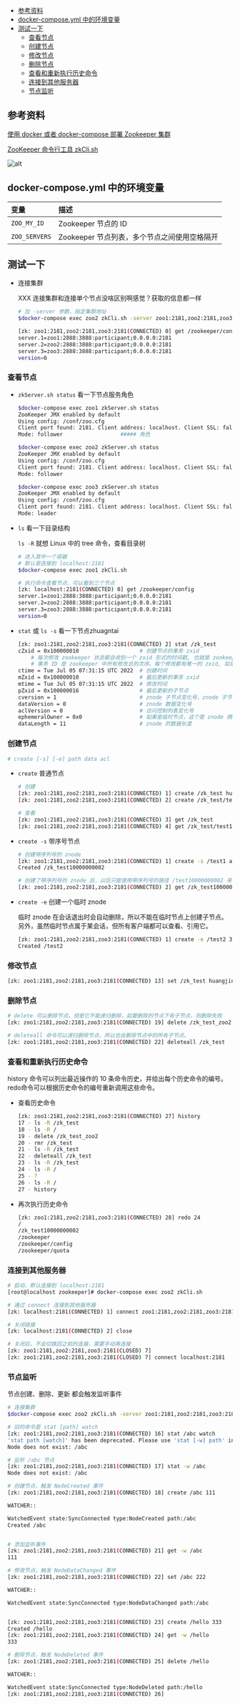 - [参考资料](#参考资料)
- [docker-compose.yml 中的环境变量](#docker-composeyml-中的环境变量)
- [测试一下](#测试一下)
  - [查看节点](#查看节点)
  - [创建节点](#创建节点)
  - [修改节点](#修改节点)
  - [删除节点](#删除节点)
  - [查看和重新执行历史命令](#查看和重新执行历史命令)
  - [连接到其他服务器](#连接到其他服务器)
  - [节点监听](#节点监听)

## 参考资料

[使用 docker 或者 docker-compose 部署 Zookeeper 集群](https://www.cnblogs.com/shanfeng1000/p/14488665.html)

[ZooKeeper 命令行工具 zkCli.sh](https://www.cnblogs.com/f-ck-need-u/p/9232829.html)

![alt](https://images2017.cnblogs.com/blog/546172/201801/546172-20180111225828738-663859686.png)

## docker-compose.yml 中的环境变量

| 变量          | 描述                                         |
| :------------ | :------------------------------------------- |
| `ZOO_MY_ID`   | Zookeeper 节点的 ID                          |
| `ZOO_SERVERS` | Zookeeper 节点列表，多个节点之间使用空格隔开 |

## 测试一下

- 连接集群

  XXX 连接集群和连接单个节点没啥区别啊感觉？获取的信息都一样

  ```sh
  # 加 -server 参数，指定集群地址
  $docker-compose exec zoo2 zkCli.sh -server zoo1:2181,zoo2:2181,zoo3:2181

  [zk: zoo1:2181,zoo2:2181,zoo3:2181(CONNECTED) 0] get /zookeeper/config
  server.1=zoo1:2888:3888:participant;0.0.0.0:2181
  server.2=zoo2:2888:3888:participant;0.0.0.0:2181
  server.3=zoo3:2888:3888:participant;0.0.0.0:2181
  version=0
  ```

### 查看节点

- `zkServer.sh status` 看一下节点服务角色

  ```sh
  $docker-compose exec zoo1 zkServer.sh status
  ZooKeeper JMX enabled by default
  Using config: /conf/zoo.cfg
  Client port found: 2181. Client address: localhost. Client SSL: false.
  Mode: follower                  ##### 角色

  $docker-compose exec zoo2 zkServer.sh status
  ZooKeeper JMX enabled by default
  Using config: /conf/zoo.cfg
  Client port found: 2181. Client address: localhost. Client SSL: false.
  Mode: follower

  $docker-compose exec zoo3 zkServer.sh status
  ZooKeeper JMX enabled by default
  Using config: /conf/zoo.cfg
  Client port found: 2181. Client address: localhost. Client SSL: false.
  Mode: leader
  ```

- `ls` 看一下目录结构

  `ls -R` 就想 Linux 中的 tree 命令，查看目录树

  ```sh
  # 进入其中一个容器
  # 默认是连接到 localhost:2181
  $docker-compose exec zoo1 zkCli.sh

  # 执行命令查看节点，可以看到三个节点
  [zk: localhost:2181(CONNECTED) 0] get /zookeeper/config
  server.1=zoo1:2888:3888:participant;0.0.0.0:2181
  server.2=zoo2:2888:3888:participant;0.0.0.0:2181
  server.3=zoo3:2888:3888:participant;0.0.0.0:2181
  version=0

  ```

- `stat` 或 `ls -s` 看一下节点zhuagntai

  ```sh
  [zk: zoo1:2181,zoo2:2181,zoo3:2181(CONNECTED) 2] stat /zk_test
  cZxid = 0x100000010                   # 创建节点的事务 zxid
      # 每次修改 zookeeper 状态都会收到一个 zxid 形式的时间戳, 也就是 zookeeper 事务 ID。
      # 事务 ID 是 zookeeper 中所有修改总的次序。每个修改都有唯一的 zxid, 如果 zxid1 小于 zxid2, 那么 zxid1 在 zxid2 之前发生
  ctime = Tue Jul 05 07:31:15 UTC 2022  # 创建时间
  mZxid = 0x100000010                   # 最后更新的事务 zxid
  mtime = Tue Jul 05 07:31:15 UTC 2022  # 修改时间
  pZxid = 0x100000016                   # 最后更新的子节点
  cversion = 1                          # znode 子节点变化号，znode 子节点修改次数
  dataVersion = 0                       # znode 数据变化号
  aclVersion = 0                        # 访问控制列表变化号
  ephemeralOwner = 0x0                  # 如果是临时节点，这个是 znode 拥有的 session_id，如果不是临时节点，则为 0
  dataLength = 11                       # znode 的数据长度
  ```

### 创建节点

```sh
# create [-s] [-e] path data acl
```

- `create` 普通节点

  ```sh
  # 创建
  [zk: zoo1:2181,zoo2:2181,zoo3:2181(CONNECTED) 1] create /zk_test huangjinjie
  [zk: zoo1:2181,zoo2:2181,zoo3:2181(CONNECTED) 2] create /zk_test/test1 value

  # 查看
  [zk: zoo1:2181,zoo2:2181,zoo3:2181(CONNECTED) 3] get /zk_test
  [zk: zoo1:2181,zoo2:2181,zoo3:2181(CONNECTED) 4] get /zk_test/test1

  ```

- `create -s` 带序号节点

  ```sh
  # 创建带序列号的 znode
  [zk: zoo1:2181,zoo2:2181,zoo3:2181(CONNECTED) 1] create -s /test1 aaaaaaaaa
  Created /zk_test10000000002

  # 创建了带序列号的 znode 后，以后只能使用带序列号的路径 /test10000000002 来引用这个 znode，而不能用/test1来引用。
  [zk: zoo1:2181,zoo2:2181,zoo3:2181(CONNECTED) 2] get /zk_test10000000002
  ```

- `create -e` 创建一个临时 znode

  临时 znode 在会话退出时会自动删除，所以不能在临时节点上创建子节点。另外，虽然临时节点属于某会话，但所有客户端都可以查看、引用它。

  ```sh
  [zk: zoo1:2181,zoo2:2181,zoo3:2181(CONNECTED) 1] create -e /test2 333
  Created /test2
  ```

### 修改节点

```sh
[zk: zoo1:2181,zoo2:2181,zoo3:2181(CONNECTED) 13] set /zk_test huangjinjie2
```

### 删除节点

```sh
# delete 可以删除节点。但是它不能递归删除，如要删除的节点下有子节点，则删除失败
[zk: zoo1:2181,zoo2:2181,zoo3:2181(CONNECTED) 19] delete /zk_test_zoo2

# deleteall 命令可以递归删除节点，所以也会删除节点中的所有子节点。
[zk: zoo1:2181,zoo2:2181,zoo3:2181(CONNECTED) 22] deleteall /zk_test

```

### 查看和重新执行历史命令

history 命令可以列出最近操作的 10 条命令历史，并给出每个历史命令的编号。redo命令可以根据历史命令的编号重新调用这些命令。

- 查看历史命令

  ```sh
  [zk: zoo1:2181,zoo2:2181,zoo3:2181(CONNECTED) 27] history
  17 - ls -R /zk_test
  18 - ls -R /
  19 - delete /zk_test_zoo2
  20 - rmr /zk_test
  21 - ls -R /zk_test
  22 - deleteall /zk_test
  23 - ls -R /zk_test
  24 - ls -R /
  25 - ?
  26 - ls -R /
  27 - history

  ```

- 再次执行历史命令

  ```sh
  [zk: zoo1:2181,zoo2:2181,zoo3:2181(CONNECTED) 28] redo 24
  /
  /zk_test10000000002
  /zookeeper
  /zookeeper/config
  /zookeeper/quota

  ```

### 连接到其他服务器

```sh
# 启动，默认连接到 localhost:2181
[root@localhost zookeeper]# docker-compose exec zoo2 zkCli.sh

# 通过 connect 连接到其他服务器
[zk: localhost:2181(CONNECTED) 1] connect zoo1:2181,zoo2:2181,zoo3:2181

# 关闭链接
[zk: localhost:2181(CONNECTED) 2] close

# 关闭后，不会切换回之前的连接，需要手动再连接
[zk: zoo1:2181,zoo2:2181,zoo3:2181(CLOSED) 7]
[zk: zoo1:2181,zoo2:2181,zoo3:2181(CLOSED) 7] connect localhost:2181

```

### 节点监听

节点创建、删除、更新 都会触发监听事件

```sh
# 连接集群
$docker-compose exec zoo2 zkCli.sh -server zoo1:2181,zoo2:2181,zoo3:2181

# 旧的命令是 stat [path] watch
[zk: zoo1:2181,zoo2:2181,zoo3:2181(CONNECTED) 16] stat /abc watch
'stat path [watch]' has been deprecated. Please use 'stat [-w] path' instead.
Node does not exist: /abc

# 监听 /abc 节点
[zk: zoo1:2181,zoo2:2181,zoo3:2181(CONNECTED) 17] stat -w /abc
Node does not exist: /abc

# 创建节点，触发 NodeCreated 事件
[zk: zoo1:2181,zoo2:2181,zoo3:2181(CONNECTED) 18] create /abc 111

WATCHER::

WatchedEvent state:SyncConnected type:NodeCreated path:/abc
Created /abc


# 添加监听事件
[zk: zoo1:2181,zoo2:2181,zoo3:2181(CONNECTED) 21] get -w /abc
111

# 修改节点，触发 NodeDataChanged 事件
[zk: zoo1:2181,zoo2:2181,zoo3:2181(CONNECTED) 22] set /abc 222

WATCHER::

WatchedEvent state:SyncConnected type:NodeDataChanged path:/abc


[zk: zoo1:2181,zoo2:2181,zoo3:2181(CONNECTED) 23] create /hello 333
Created /hello
[zk: zoo1:2181,zoo2:2181,zoo3:2181(CONNECTED) 24] get -w /hello
333

# 删除节点，触发 NodeDeleted 事件
[zk: zoo1:2181,zoo2:2181,zoo3:2181(CONNECTED) 25] delete /hello

WATCHER::

WatchedEvent state:SyncConnected type:NodeDeleted path:/hello
[zk: zoo1:2181,zoo2:2181,zoo3:2181(CONNECTED) 26]
```
